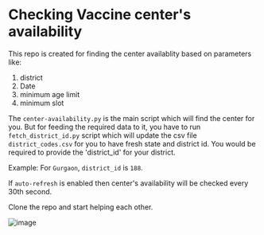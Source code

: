# Checking Vaccine center's availability

This repo is created for finding the center availablity based on parameters like:
  1. district 
  2. Date
  3. minimum age limit 
  4. minimum slot

The `center-availability.py` is the main script which will find the center for you. But for feeding the required data to it, you have to run `fetch_district_id.py` script which will update the csv file `district_codes.csv` for you to have fresh state and district id. You would be required to provide the 'district_id' for your district. 

Example: For `Gurgaon`, `district_id` is `188`.


If `auto-refresh` is enabled then center's availability will be checked every 30th second. 

Clone the repo and start helping each other. 

![image](https://user-images.githubusercontent.com/16899332/117498065-e7921d80-af96-11eb-9fb4-c9de094b513f.png)

